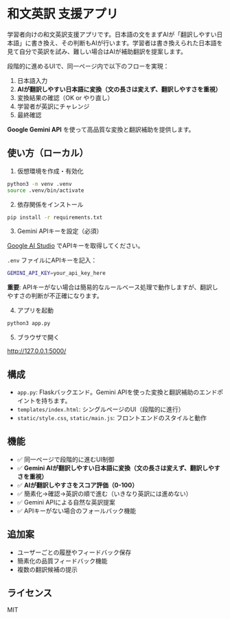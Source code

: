 # 和文英訳 支援アプリ

学習者向けの和文英訳支援アプリです。日本語の文をまずAIが「翻訳しやすい日本語」に書き換え、その判断もAIが行います。学習者は書き換えられた日本語を見て自分で英訳を試み、難しい場合はAIが補助翻訳を提案します。

段階的に進めるUIで、同一ページ内で以下のフローを実現：
1. 日本語入力
2. **AIが翻訳しやすい日本語に変換（文の長さは変えず、翻訳しやすさを重視）**
3. 変換結果の確認（OK or やり直し）
4. 学習者が英訳にチャレンジ
5. 最終確認

**Google Gemini API** を使って高品質な変換と翻訳補助を提供します。

## 使い方（ローカル）

1. 仮想環境を作成・有効化

```bash
python3 -m venv .venv
source .venv/bin/activate
```

2. 依存関係をインストール

```bash
pip install -r requirements.txt
```

3. Gemini APIキーを設定（必須）

[Google AI Studio](https://makersuite.google.com/app/apikey) でAPIキーを取得してください。

`.env` ファイルにAPIキーを記入：

```bash
GEMINI_API_KEY=your_api_key_here
```

**重要**: APIキーがない場合は簡易的なルールベース処理で動作しますが、翻訳しやすさの判断が不正確になります。

4. アプリを起動

```bash
python3 app.py
```

5. ブラウザで開く

http://127.0.0.1:5000/

## 構成
- `app.py`: Flaskバックエンド。Gemini APIを使った変換と翻訳補助のエンドポイントを持ちます。
- `templates/index.html`: シングルページのUI（段階的に進行）
- `static/style.css`, `static/main.js`: フロントエンドのスタイルと動作

## 機能
- ✅ 同一ページで段階的に進むUI制御
- ✅ **Gemini AIが翻訳しやすい日本語に変換（文の長さは変えず、翻訳しやすさを重視）**
- ✅ **AIが翻訳しやすさをスコア評価（0-100）**
- ✅ 簡素化→確認→英訳の順で進む（いきなり英訳には進めない）
- ✅ Gemini APIによる自然な英訳提案
- ✅ APIキーがない場合のフォールバック機能

## 追加案
- ユーザーごとの履歴やフィードバック保存
- 簡素化の品質フィードバック機能
- 複数の翻訳候補の提示

## ライセンス
MIT
